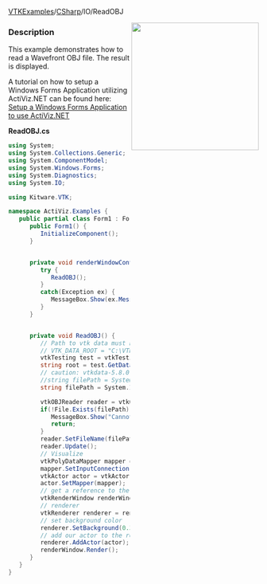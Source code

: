 [VTKExamples](Home)/[CSharp](CSharp)/IO/ReadOBJ

<img align="right" src="https://github.com/lorensen/VTKExamples/raw/master/Testing/Baseline/IO/TestReadOBJ.png" width="256" />

### Description
This example demonstrates how to read a Wavefront OBJ file. The result is displayed.

A tutorial on how to setup a Windows Forms Application utilizing ActiViz.NET can be found here: [Setup a Windows Forms Application to use ActiViz.NET](http://www.vtk.org/Wiki/VTK/CSharp/ActiViz.NET)

**ReadOBJ.cs**
```csharp
using System;
using System.Collections.Generic;
using System.ComponentModel;
using System.Windows.Forms;
using System.Diagnostics;
using System.IO;

using Kitware.VTK;

namespace ActiViz.Examples {
   public partial class Form1 : Form {
      public Form1() {
         InitializeComponent();
      }


      private void renderWindowControl1_Load(object sender, EventArgs e) {
         try {
            ReadOBJ();
         }
         catch(Exception ex) {
            MessageBox.Show(ex.Message, "Exception", MessageBoxButtons.OK);
         }
      }


      private void ReadOBJ() {
         // Path to vtk data must be set as an environment variable
         // VTK_DATA_ROOT = "C:\VTK\vtkdata-5.8.0"
         vtkTesting test = vtkTesting.New();
         string root = test.GetDataRoot();
         // caution: vtkdata-5.8.0\Data\mni-surface-mesh.obj is no valid obj file!
         //string filePath = System.IO.Path.Combine(root, @"Data\mni-surface-mesh.obj");
         string filePath = System.IO.Path.Combine(root, @"Data\ViewPoint\cow.obj");

         vtkOBJReader reader = vtkOBJReader.New();
         if(!File.Exists(filePath)) {
            MessageBox.Show("Cannot read file \"" + filePath + "\"", "Error", MessageBoxButtons.OK);
            return;
         }
         reader.SetFileName(filePath);
         reader.Update();
         // Visualize
         vtkPolyDataMapper mapper = vtkPolyDataMapper.New();
         mapper.SetInputConnection(reader.GetOutputPort());
         vtkActor actor = vtkActor.New();
         actor.SetMapper(mapper);
         // get a reference to the renderwindow of our renderWindowControl1
         vtkRenderWindow renderWindow = renderWindowControl1.RenderWindow;
         // renderer
         vtkRenderer renderer = renderWindow.GetRenderers().GetFirstRenderer();
         // set background color
         renderer.SetBackground(0.3, 0.6, 0.3);
         // add our actor to the renderer
         renderer.AddActor(actor);
         renderWindow.Render();
      }
   }
}
```
